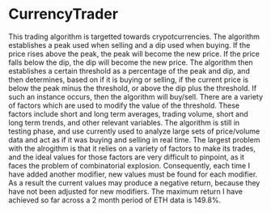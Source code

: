 # CurrencyTrader
This trading algorithm is targetted towards crypotcurrencies. The algorithm establishes a peak used when selling and a dip used when buying. If the price rises above the peak, the peak will become the new price. If the price falls below the dip, the dip will become the new price. The algorithm then establishes a certain threshold as a percentage of the peak and dip, and then determines, based on if it is buying or selling, if the current price is below the peak minus the threshold, or above the dip plus the threshold. If such an instance occurs, then the algorithm will buy/sell. There are a variety of factors which are used to modify the value of the threshold. These factors include short and long term averages, trading volume,  short and long term trends, and other relevant variables. The algorithm is still in testing phase, and use currently used to analyze large sets of price/volume data and act as if it was buying and selling in real time. The largest problem with the alrogithm is that it relies on a variety of factors to make its trades, and the ideal values for those factors are very difficult to pinpoint, as it faces the problem of combinatorial explosion. Consequently, each time I have added another modifier, new values must be found for each modifier. As a result the current values may produce a negative return, because they have not been adjusted for  new modifiers. The maximum return I have achieved so far across a 2 month period of ETH data is 149.8%.
